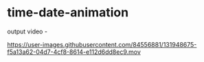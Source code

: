 # time-date-animation


output video -



https://user-images.githubusercontent.com/84556881/131948675-f5a13a62-04d7-4cf8-8614-e112d6dd8ec9.mov

